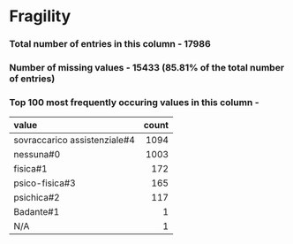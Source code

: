 
# Fragility

### Total number of entries in this column - 17986

### Number of missing values - 15433 (85.81% of the total number of entries)

### Top 100 most frequently occuring values in this column -

| value                        |   count |
|:-----------------------------|--------:|
| sovraccarico assistenziale#4 |    1094 |
| nessuna#0                    |    1003 |
| fisica#1                     |     172 |
| psico-fisica#3               |     165 |
| psichica#2                   |     117 |
| Badante#1                    |       1 |
| N/A                          |       1 |
